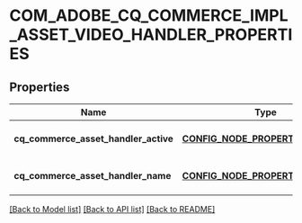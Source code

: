 # COM_ADOBE_CQ_COMMERCE_IMPL_ASSET_VIDEO_HANDLER_PROPERTIES

## Properties
Name | Type | Description | Notes
------------ | ------------- | ------------- | -------------
**cq_commerce_asset_handler_active** | [**CONFIG_NODE_PROPERTY_BOOLEAN**](configNodePropertyBoolean.md) |  | [optional] [default to null]
**cq_commerce_asset_handler_name** | [**CONFIG_NODE_PROPERTY_STRING**](configNodePropertyString.md) |  | [optional] [default to null]

[[Back to Model list]](../README.md#documentation-for-models) [[Back to API list]](../README.md#documentation-for-api-endpoints) [[Back to README]](../README.md)


